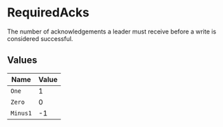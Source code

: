 # RequiredAcks

The number of acknowledgements a leader must receive before a write is considered successful.


## Values

| Name     | Value    |
| -------- | -------- |
| `One`    | 1        |
| `Zero`   | 0        |
| `Minus1` | -1       |